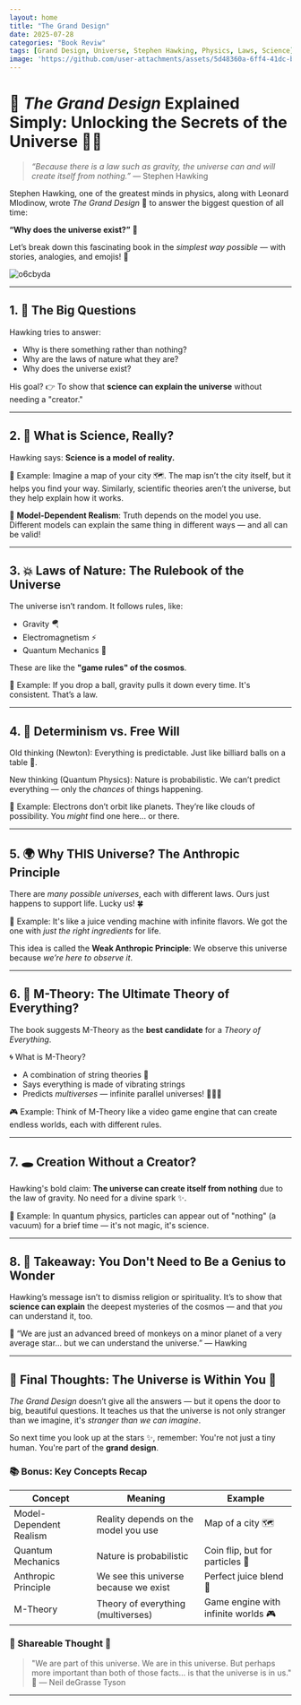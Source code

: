 ```yaml
---
layout: home
title: "The Grand Design"
date: 2025-07-28
categories: "Book Reviw"
tags: [Grand Design, Universe, Stephen Hawking, Physics, Laws, Science]
image: 'https://github.com/user-attachments/assets/5d48360a-6ff4-41dc-b5b4-836d63a4ed1e'
---
```


# 🌌 *The Grand Design* Explained Simply: Unlocking the Secrets of the Universe 🧠✨

> *“Because there is a law such as gravity, the universe can and will create itself from nothing.”* — Stephen Hawking

Stephen Hawking, one of the greatest minds in physics, along with Leonard Mlodinow, wrote *The Grand Design* 📖 to answer the biggest question of all time:

**“Why does the universe exist?”** 🤯

Let’s break down this fascinating book in the *simplest way possible* — with stories, analogies, and emojis! 🚀

![o6cbyda](https://github.com/user-attachments/assets/5d48360a-6ff4-41dc-b5b4-836d63a4ed1e)

---

## 1. 🧩 **The Big Questions**

Hawking tries to answer:

* Why is there something rather than nothing?
* Why are the laws of nature what they are?
* Why does the universe exist?

His goal? 👉 To show that **science can explain the universe** without needing a "creator."

---

## 2. 🔬 **What is Science, Really?**

Hawking says: **Science is a model of reality.**

🧪 Example: Imagine a map of your city 🗺️. The map isn’t the city itself, but it helps you find your way. Similarly, scientific theories aren’t the universe, but they help explain how it works.

🧠 **Model-Dependent Realism**: Truth depends on the model you use. Different models can explain the same thing in different ways — and all can be valid!

---

## 3. 💥 **Laws of Nature: The Rulebook of the Universe**

The universe isn’t random. It follows rules, like:

* Gravity 🪂
* Electromagnetism ⚡
* Quantum Mechanics 🎲

These are like the **"game rules" of the cosmos**.

🧲 Example: If you drop a ball, gravity pulls it down every time. It's consistent. That’s a law.

---

## 4. 🧬 **Determinism vs. Free Will**

Old thinking (Newton): Everything is predictable. Just like billiard balls on a table 🎱.

New thinking (Quantum Physics): Nature is probabilistic. We can’t predict everything — only the *chances* of things happening.

🎲 Example: Electrons don’t orbit like planets. They’re like clouds of possibility. You *might* find one here... or there.

---

## 5. 🌍 **Why THIS Universe? The Anthropic Principle**

There are *many possible universes*, each with different laws. Ours just happens to support life. Lucky us! 🍀

🧃 Example: It's like a juice vending machine with infinite flavors. We got the one with *just the right ingredients* for life.

This idea is called the **Weak Anthropic Principle**: We observe this universe because *we’re here to observe it*.

---

## 6. 🌈 **M-Theory: The Ultimate Theory of Everything?**

The book suggests M-Theory as the **best candidate** for a *Theory of Everything*.

🌀 What is M-Theory?

* A combination of string theories 🧵
* Says everything is made of vibrating strings
* Predicts *multiverses* — infinite parallel universes! 🌌🌌🌌

🎮 Example: Think of M-Theory like a video game engine that can create endless worlds, each with different rules.

---

## 7. 🕳️ **Creation Without a Creator?**

Hawking's bold claim: **The universe can create itself from nothing** due to the law of gravity. No need for a divine spark ✨.

🎩 Example: In quantum physics, particles can appear out of "nothing" (a vacuum) for a brief time — it's not magic, it's science.

---

## 8. 🧠 **Takeaway: You Don't Need to Be a Genius to Wonder**

Hawking’s message isn’t to dismiss religion or spirituality. It’s to show that **science can explain** the deepest mysteries of the cosmos — and that *you* can understand it, too.

🌟 “We are just an advanced breed of monkeys on a minor planet of a very average star… but we can understand the universe.” — Hawking

---

## 🚀 Final Thoughts: The Universe is Within You 🌌

*The Grand Design* doesn’t give all the answers — but it opens the door to big, beautiful questions. It teaches us that the universe is not only stranger than we imagine, it's *stranger than we can imagine*.

So next time you look up at the stars ✨, remember: You're not just a tiny human. You're part of the **grand design**.

### 📚 Bonus: Key Concepts Recap

| Concept                 | Meaning                               | Example                             |
| ----------------------- | ------------------------------------- | ----------------------------------- |
| Model-Dependent Realism | Reality depends on the model you use  | Map of a city 🗺️                   |
| Quantum Mechanics       | Nature is probabilistic               | Coin flip, but for particles 🎲     |
| Anthropic Principle     | We see this universe because we exist | Perfect juice blend 🧃              |
| M-Theory                | Theory of everything (multiverses)    | Game engine with infinite worlds 🎮 |

### 📸 Shareable Thought 💬

> "We are part of this universe. We are in this universe. But perhaps more important than both of those facts… is that the universe is in us." 🌌 — Neil deGrasse Tyson

---
